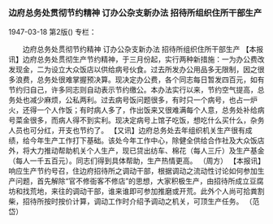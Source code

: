 ### 边府总务处贯彻节约精神  订办公杂支新办法  招待所组织住所干部生产

1947-03-18
第2版()
专栏：

　　边府总务处贯彻节约精神
    订办公杂支新办法
    招待所组织住所干部生产
    【本报讯】边府总务处贯彻生产节约精神，于三月份起，实行两种新措施：一为办公费改发现金，二为设立大众饭店以供给病号伙食。过去所发办公用品多无限制，因之很多浪费，总务处很难掌握预决算。现决定办公费，各个同志每日暂发四百元，如有节约归自己，许多同志则自动表示节约缴公。本办法实行以来，节约空气提高，总务处也减少麻烦，公私两利。过去病号饭问题很多，有时只一个病号，也占一炉火，还得一个人作饭；有时病人多了，作出饭来又很难满每个人意，总务处补给病号菜金很多，而病人得不到实利。现决定病号上馆子吃饭，想吃什么买什么，杂务人员也可分红，开支也节约了。
    【又讯】边府总务处去年组织机关生产很有成绩，给今年生产工作打下基础。该处今年工作中心，除健全供给合作社及大众饭店外，将大力推动帮助机关个人生产，现已贷出纺车、棉花（每人三斤）及生产基金（每人一千五百元）。同志们得到具体帮助，生产热情更高。
          （周方）
    【本报讯】响应生产节约号召，住边府招待所之调动干部，根据调动之流动性讨论如何参加生产问题，首先解除“官不修衙客不修店”的思想，大家积极生产，由招待所成立豆腐坊和找荒地，来往的调动干部，谁来谁即可参加推磨或开荒。此外个人尚可拾粪割柴，招待所按时按价计算，调动工作时介绍予调动之机关，可顶生产任务。
                  （范岱）
